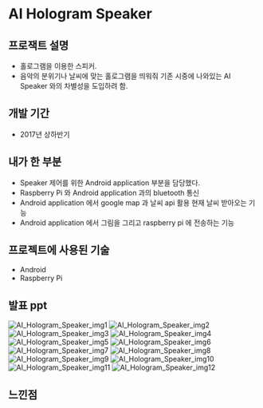 # AI Hologram Speaker

## 프로잭트 설명

* 홀로그램을 이용한 스피커.
* 음악의 분위기나 날씨에 맞는 홀로그램을 띄워줘 기존 시중에 나와있는 AI Speaker 와의 차별성을 도입하려 함.

## 개발 기간

* 2017년 상하반기

## 내가 한 부분

* Speaker 제어를 위한 Android application 부분을 담당했다.
* Raspberry Pi 와 Android application 과의 bluetooth 통신
* Android application 에서 google map 과 날씨 api 활용 현재 날씨 받아오는 기능
* Android application 에서 그림을 그리고 raspberry pi 에 전송하는 기능

## 프로젝트에 사용된 기술

* Android
* Raspberry Pi

## 발표 ppt

![AI_Hologram_Speaker_img1](./img/AI_Hologram_Speaker_img1.PNG)
![AI_Hologram_Speaker_img2](./img/AI_Hologram_Speaker_img2.PNG)
![AI_Hologram_Speaker_img3](./img/AI_Hologram_Speaker_img3.PNG)
![AI_Hologram_Speaker_img4](./img/AI_Hologram_Speaker_img4.PNG)
![AI_Hologram_Speaker_img5](./img/AI_Hologram_Speaker_img5.PNG)
![AI_Hologram_Speaker_img6](./img/AI_Hologram_Speaker_img6.PNG)
![AI_Hologram_Speaker_img7](./img/AI_Hologram_Speaker_img7.PNG)
![AI_Hologram_Speaker_img8](./img/AI_Hologram_Speaker_img8.PNG)
![AI_Hologram_Speaker_img9](./img/AI_Hologram_Speaker_img9.PNG)
![AI_Hologram_Speaker_img10](./img/AI_Hologram_Speaker_img10.PNG)
![AI_Hologram_Speaker_img11](./img/AI_Hologram_Speaker_img11.PNG)
![AI_Hologram_Speaker_img12](./img/AI_Hologram_Speaker_img12.PNG)

## 느낀점

